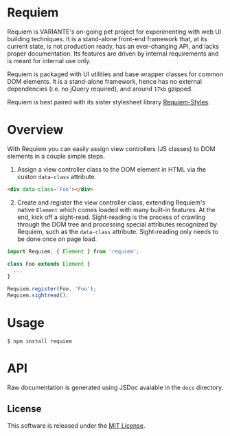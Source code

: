 # Requiem

Requiem is VARIANTE's on-going pet project for experimenting with web UI building techniques. It is a stand-alone front-end framework that, at its current state, is not production ready, has an ever-changing API, and lacks proper documentation. Its features are driven by internal requirements and is meant for internal use only.

Requiem is packaged with UI utilities and base wrapper classes for common DOM elements. It is a stand-alone framework, hence has no external dependencies (i.e. no jQuery required), and around `17kb` gzipped.

Requiem is best paired with its sister stylesheet library [Requiem-Styles](https://github.com/VARIANTE/requiem-styles).

# Overview

With Requiem you can easily assign view controllers (JS classes) to DOM elements in a couple simple steps.

1. Assign a view controller class to the DOM element in HTML via the custon `data-class` attribute.

  ```html
  <div data-class='Foo'></div>
  ```

2. Create and register the view controller class, extending Requiem's native `Element` which comes loaded with many built-in features. At the end, kick off a sight-read. Sight-reading is the process of crawling through the DOM tree and processing special attributes recognized by Requiem, such as the `data-class` attribute. Sight-reading only needs to be done once on page load.

  ```js
  import Requiem, { Element } from 'requiem';

  class Foo extends Element {
    ...
  }

  Requiem.register(Foo, 'Foo');
  Requiem.sightread();
  ```

# Usage

```
$ npm install requiem
```

# API

Raw documentation is generated using JSDoc avaiable in the `docs` directory.

## License

This software is released under the [MIT License](http://opensource.org/licenses/MIT).
